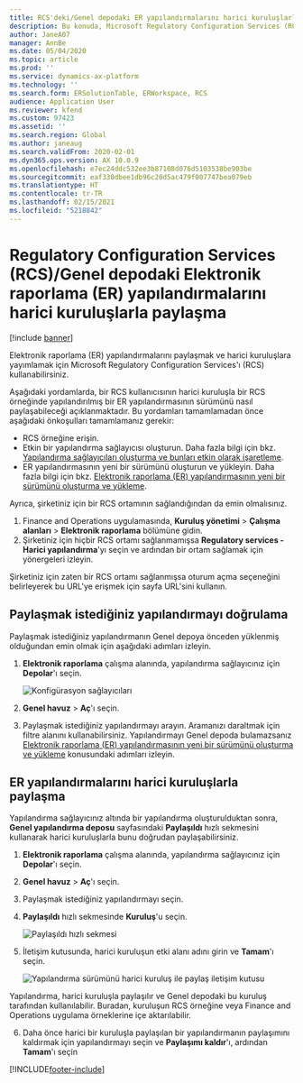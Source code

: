 ```yaml
---
title: RCS'deki/Genel depodaki ER yapılandırmalarını harici kuruluşlarla paylaşma
description: Bu konuda, Microsoft Regulatory Configuration Services (RCS)/Genel depodaki Elektronik raporlama (ER) yapılandırmalarının harici kuruluşlarla doğrudan nasıl paylaşılacağı açıklanmaktadır.
author: JaneA07
manager: AnnBe
ms.date: 05/04/2020
ms.topic: article
ms.prod: ''
ms.service: dynamics-ax-platform
ms.technology: ''
ms.search.form: ERSolutionTable, ERWorkspace, RCS
audience: Application User
ms.reviewer: kfend
ms.custom: 97423
ms.assetid: ''
ms.search.region: Global
ms.author: janeaug
ms.search.validFrom: 2020-02-01
ms.dyn365.ops.version: AX 10.0.9
ms.openlocfilehash: e7ec24ddc532ee3b87108d076d5103538be903be
ms.sourcegitcommit: eaf330dbee1db96c20d5ac479f007747bea079eb
ms.translationtype: HT
ms.contentlocale: tr-TR
ms.lasthandoff: 02/15/2021
ms.locfileid: "5218842"
---
```

# <a name="share-electronic-reporting-er-configurations-in-regulatory-configuration-services-rcs-global-repository-with-external-organizations"></a>Regulatory Configuration Services (RCS)/Genel depodaki Elektronik raporlama (ER) yapılandırmalarını harici kuruluşlarla paylaşma

[!include [banner](../includes/banner.md)]

Elektronik raporlama (ER) yapılandırmalarını paylaşmak ve harici kuruluşlara yayımlamak için Microsoft Regulatory Configuration Services'ı (RCS) kullanabilirsiniz.

Aşağıdaki yordamlarda, bir RCS kullanıcısının harici kuruluşla bir RCS örneğinde yapılandırılmış bir ER yapılandırmasının sürümünü nasıl paylaşabileceği açıklanmaktadır. Bu yordamları tamamlamadan önce aşağıdaki önkoşulları tamamlamanız gerekir:

- RCS örneğine erişin.
- Etkin bir yapılandırma sağlayıcısı oluşturun. Daha fazla bilgi için bkz. [Yapılandırma sağlayıcıları oluşturma ve bunları etkin olarak işaretleme](../../fin-ops-core/dev-itpro/analytics/tasks/er-configuration-provider-mark-it-active-2016-11.md).
- ER yapılandırmasının yeni bir sürümünü oluşturun ve yükleyin. Daha fazla bilgi için bkz. [Elektronik raporlama (ER) yapılandırmasının yeni bir sürümünü oluşturma ve yükleme](rcs-global-repo-upload.md).

Ayrıca, şirketiniz için bir RCS ortamının sağlandığından da emin olmalısınız.

1. Finance and Operations uygulamasında, **Kuruluş yönetimi** \> **Çalışma alanları** \> **Elektronik raporlama** bölümüne gidin.
2. Şirketiniz için hiçbir RCS ortamı sağlanmamışsa **Regulatory services - Harici yapılandırma**'yı seçin ve ardından bir ortam sağlamak için yönergeleri izleyin.

Şirketiniz için zaten bir RCS ortamı sağlanmışsa oturum açma seçeneğini belirleyerek bu URL'ye erişmek için sayfa URL'sini kullanın.

## <a name="verify-the-configuration-that-you-want-to-share"></a>Paylaşmak istediğiniz yapılandırmayı doğrulama

Paylaşmak istediğiniz yapılandırmanın Genel depoya önceden yüklenmiş olduğundan emin olmak için aşağıdaki adımları izleyin.

1. **Elektronik raporlama** çalışma alanında, yapılandırma sağlayıcınız için **Depolar**'ı seçin.

    ![Konfigürasyon sağlayıcıları](media/1_RCS_Repo_for_config_provider.JPG)

2. **Genel havuz** \> **Aç**'ı seçin.
3. Paylaşmak istediğiniz yapılandırmayı arayın. Aramanızı daraltmak için filtre alanını kullanabilirsiniz. Yapılandırmayı Genel depoda bulamazsanız [Elektronik raporlama (ER) yapılandırmasının yeni bir sürümünü oluşturma ve yükleme](rcs-global-repo-upload.md) konusundaki adımları izleyin.

## <a name="share-er-configurations-with-external-organizations"></a>ER yapılandırmalarını harici kuruluşlarla paylaşma

Yapılandırma sağlayıcınız altında bir yapılandırma oluşturulduktan sonra, **Genel yapılandırma deposu** sayfasındaki **Paylaşıldı** hızlı sekmesini kullanarak harici kuruluşlarla bunu doğrudan paylaşabilirsiniz.

1. **Elektronik raporlama** çalışma alanında, yapılandırma sağlayıcınız için **Depolar**'ı seçin.
2. **Genel havuz** \> **Aç**'ı seçin. 
3. Paylaşmak istediğiniz yapılandırmayı seçin.
4. **Paylaşıldı** hızlı sekmesinde **Kuruluş**'u seçin.

    ![Paylaşıldı hızlı sekmesi](media/1_RCS_Repo_for_Share_with_org.JPG)

5. İletişim kutusunda, harici kuruluşun etki alanı adını girin ve **Tamam**'ı seçin.

    ![Yapılandırma sürümünü harici kuruluş ile paylaş iletişim kutusu](media/1_RCS_Repo_for_Share_with_form.JPG)

Yapılandırma, harici kuruluşla paylaşılır ve Genel depodaki bu kuruluş tarafından kullanılabilir. Buradan, kuruluşun RCS örneğine veya Finance and Operations uygulama örneklerine içe aktarılabilir.

6. Daha önce harici bir kuruluşla paylaşılan bir yapılandırmanın paylaşımını kaldırmak için yapılandırmayı seçin ve **Paylaşımı kaldır**'ı, ardından **Tamam**'ı seçin


[!INCLUDE[footer-include](../../includes/footer-banner.md)]